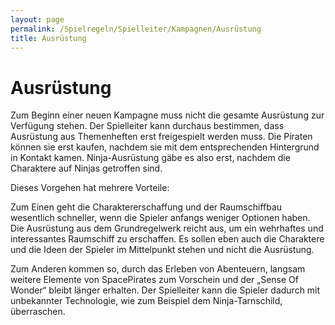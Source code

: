 ```yaml
---
layout: page
permalink: /Spielregeln/Spielleiter/Kampagnen/Ausrüstung
title: Ausrüstung
---
```


# Ausrüstung

Zum Beginn einer neuen Kampagne muss nicht die gesamte Ausrüstung zur Verfügung stehen. Der Spielleiter kann durchaus bestimmen, dass Ausrüstung aus Themenheften erst freigespielt werden muss. Die Piraten können sie erst kaufen, nachdem sie mit dem entsprechenden Hintergrund in Kontakt kamen. Ninja-Ausrüstung gäbe es also erst, nachdem die Charaktere auf Ninjas getroffen sind.

Dieses Vorgehen hat mehrere Vorteile:

Zum Einen geht die Charaktererschaffung und der Raumschiffbau wesentlich schneller, wenn die Spieler anfangs weniger Optionen haben. Die Ausrüstung aus dem Grundregelwerk reicht aus, um ein wehrhaftes und interessantes Raumschiff zu erschaffen. Es sollen eben auch die Charaktere und die Ideen der Spieler im Mittelpunkt stehen und nicht die Ausrüstung.

Zum Anderen kommen so, durch das Erleben von Abenteuern, langsam weitere Elemente von SpacePirates zum Vorschein und der „Sense Of Wonder“ bleibt länger erhalten. Der Spielleiter kann die Spieler dadurch mit unbekannter Technologie, wie zum Beispiel dem Ninja-Tarnschild, überraschen.
